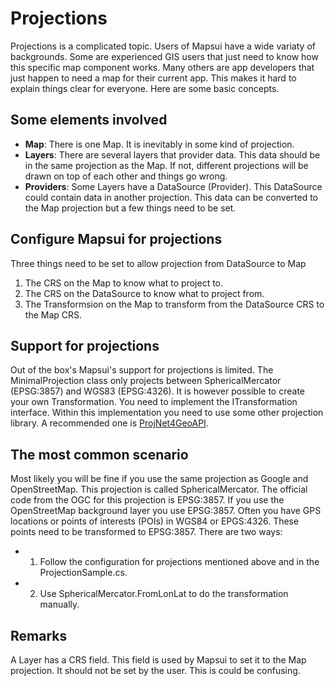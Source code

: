 # Projections

Projections is a complicated topic. Users of Mapsui have a wide 
variaty of backgrounds. Some are experienced GIS users that just need to
know how this specific map component works. Many others are app developers that 
just happen to need a map for their current app. This makes it hard to explain
things clear for everyone. Here are some basic concepts.

## Some elements involved
- **Map**: There is one Map. It is inevitably in some kind of projection.  
- **Layers**: There are several layers that provider data. This data
should be in the same projection as the Map. If not, different projections
will be drawn on top of each other and things go wrong. 
- **Providers**: Some Layers have a DataSource (Provider). This DataSource could contain
data in another projection. This data can be converted to the Map projection
but a few things need to be set.

## Configure Mapsui for projections
Three things need to be set to allow projection from DataSource to Map
1. The CRS on the Map to know what to project to.
2. The CRS on the DataSource to know what to project from.
3. The Transformsion on the Map to transform from the DataSource CRS to
the Map CRS.

## Support for projections
Out of the box's Mapsui's support for projections is limited. The
MinimalProjection class only projects between SphericalMercator 
(EPSG:3857) and WGS83 (EPSG:4326). It is however possible to create
your own Transformation. You need to implement the ITransformation
interface. Within this implementation you need to use some other 
projection library. A recommended one is [ProjNet4GeoAPI](https://github.com/NetTopologySuite/ProjNet4GeoAPI).

## The most common scenario
Most likely you will be fine if you use the same projection as Google 
and OpenStreetMap. This projection is called SphericalMercator. The 
official code from the OGC for this projection is EPSG:3857. If you use
the OpenStreetMap background layer you use EPSG:3857. Often you have 
GPS locations or points of interests (POIs) in WGS84 or EPGS:4326. These
points need to be transformed to EPSG:3857. There are two ways:
- 1. Follow the configuration for projections mentioned above and in the 
ProjectionSample.cs.
- 2. Use SphericalMercator.FromLonLat to do the transformation manually.

## Remarks
A Layer has a CRS field. This field is used by Mapsui to set it to the 
Map projection. It should not be set by the user. This is could be confusing.

